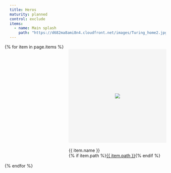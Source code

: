 ```yaml
---
title: Heros
maturity: planned
control: exclude
items: 
  - name: Main splash
    path: "https://d682ma8ami8n4.cloudfront.net/images/Turing_home2.jpg"
---
```

<style>
.set {
  display: flex;
  flex-wrap: wrap;
  margin: 0 -1rem;
  margin-top:  0;
  padding: 0;
  list-style: none;
}
li {
  flex: 1 0 20%;
  margin: 1rem;
}
.image {
  display: flex;
  flex-direction: column;
  align-items: center;
  justify-content: center;
  width: 100%;
  min-width: 280px;
  height: 300px;
  background-color: whitesmoke;
  border: 1px solid whitesmoke;
  margin-bottom: 1rem;
}
img {
  max-height: 100%;
}
p {
  margin: 0;
}
</style>
<ul class="set">
{% for item in page.items %} 
  <li>
    <div class="image"><img src="{{ item.path }}"/></div>
    <p class="header">{{ item.name }}</p>
    {% if item.path %}<a href="{{ item.path }}">{{ item.path }}</a>{% endif %}
  </li>
{% endfor %}
</ul>